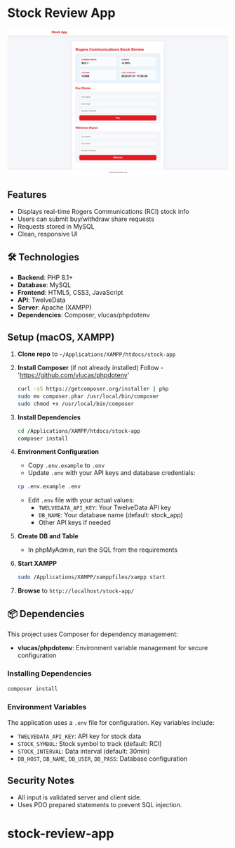 # Stock Review App

![Stock Review App](./assets/images/stock-app.png)


## Features

- Displays real-time Rogers Communications (RCI) stock info
- Users can submit buy/withdraw share requests
- Requests stored in MySQL
- Clean, responsive UI
  
## 🛠️ Technologies

- **Backend**: PHP 8.1+
- **Database**: MySQL
- **Frontend**: HTML5, CSS3, JavaScript
- **API**: TwelveData
- **Server**: Apache (XAMPP)
- **Dependencies**: Composer, vlucas/phpdotenv

## Setup (macOS, XAMPP)

1. **Clone repo** to `~/Applications/XAMPP/htdocs/stock-app`

2. **Install Composer** (if not already installed) Follow - 'https://github.com/vlucas/phpdotenv'
   ```bash
   curl -sS https://getcomposer.org/installer | php
   sudo mv composer.phar /usr/local/bin/composer
   sudo chmod +x /usr/local/bin/composer
   ```

3. **Install Dependencies**
   ```bash
   cd /Applications/XAMPP/htdocs/stock-app
   composer install
   ```

4. **Environment Configuration**
   - Copy `.env.example` to `.env`
   - Update `.env` with your API keys and database credentials:
   ```bash
   cp .env.example .env
   ```
   - Edit `.env` file with your actual values:
     - `TWELVEDATA_API_KEY`: Your TwelveData API key
     - `DB_NAME`: Your database name (default: stock_app)
     - Other API keys if needed

5. **Create DB and Table**  
   - In phpMyAdmin, run the SQL from the requirements

6. **Start XAMPP** 
   ```bash
   sudo /Applications/XAMPP/xamppfiles/xampp start
   ```

7. **Browse** to `http://localhost/stock-app/`

## 📦 Dependencies

This project uses Composer for dependency management:

- **vlucas/phpdotenv**: Environment variable management for secure configuration

### Installing Dependencies
```bash
composer install
```

### Environment Variables
The application uses a `.env` file for configuration. Key variables include:

- `TWELVEDATA_API_KEY`: API key for stock data
- `STOCK_SYMBOL`: Stock symbol to track (default: RCI)
- `STOCK_INTERVAL`: Data interval (default: 30min)
- `DB_HOST`, `DB_NAME`, `DB_USER`, `DB_PASS`: Database configuration

## Security Notes

- All input is validated server and client side.
- Uses PDO prepared statements to prevent SQL injection.

# stock-review-app
